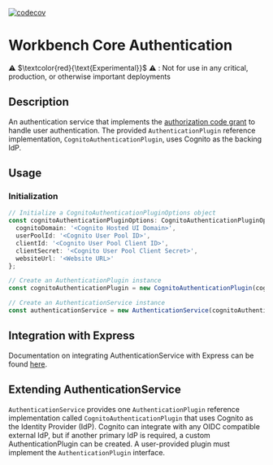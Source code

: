 [![codecov](https://codecov.io/github/aws-solutions/solution-spark-on-aws/branch/codecov/graph/badge.svg?flag=workbench-core-authentication)](https://codecov.io/github/aws-solutions/solution-spark-on-aws)

# Workbench Core Authentication

⚠️ $\textcolor{red}{\text{Experimental}}$ ⚠️ : Not for use in any critical, production, or otherwise important deployments

## Description

An authentication service that implements the [authorization code grant](https://aws.amazon.com/blogs/mobile/understanding-amazon-cognito-user-pool-oauth-2-0-grants/) to handle user authentication. The provided `AuthenticationPlugin` reference implementation, `CognitoAuthenticationPlugin`, uses Cognito as the backing IdP.

## Usage

### Initialization

```ts
// Initialize a CognitoAuthenticationPluginOptions object
const cognitoAuthenticationPluginOptions: CognitoAuthenticationPluginOptions = {
  cognitoDomain: '<Cognito Hosted UI Domain>',
  userPoolId: '<Cognito User Pool ID>',
  clientId: '<Cognito User Pool Client ID>',
  clientSecret: '<Cognito User Pool Client Secret>',
  websiteUrl: '<Website URL>'
};

// Create an AuthenticationPlugin instance
const cognitoAuthenticationPlugin = new CognitoAuthenticationPlugin(cognitoAuthenticationPluginOptions);

// Create an AuthenticationService instance
const authenticationService = new AuthenticationService(cognitoAuthenticationPlugin);
```

## Integration with Express

Documentation on integrating AuthenticationService with Express can be found [here](./authenticationMiddleware.md).

## Extending AuthenticationService

`AuthenticationService` provides one `AuthenticationPlugin` reference implementation called `CognitoAuthenticationPlugin` that uses Cognito as the Identity Provider (IdP). Cognito can integrate with any OIDC compatible external IdP, but if another primary IdP is required, a custom AuthenticationPlugin can be created. A user-provided plugin must implement the `AuthenticationPlugin` interface.
